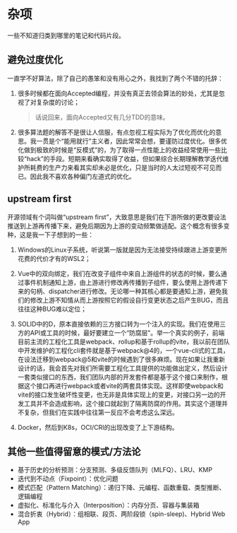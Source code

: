 # 杂项

一些不知道归类到哪里的笔记和代码片段。

## 避免过度优化

一直学不好算法，除了自己的愚笨和没有用心之外，我找到了两个不错的托辞：

1.  很多时候都在面向Accepted编程，并没有真正去领会算法的妙处，尤其是忽视了对复杂度的讨论；

    > 话说回来，面向Accepted又有几分TDD的意味。

2.  很多算法题的解答不是很让人信服，有点忽视工程实际为了优化而优化的意思。我一贯是个“能用就行”主义者，因此常常会想，要谨防过度优化。很多优化做到极致的时候是“反模式”的，为了取得一点性能上的收益经常使用一些比较“hack”的手段。短期来看确实取得了收益，但如果综合长期理解教学迭代维护所耗费的生产力来看其实却未必是优化，只是当时的人太过短视不可见而已。因此我不喜欢各种偏门左道式的优化。

## upstream first

开源领域有个词叫做“upstream first”，大致意思是我们在下游所做的更改要设法推送到上游再传播下来，避免后期因为上游的变动频繁做适配。这个概念有很多变种，这是我一下子想到的一些：

1.  Windows的Linux子系统，听说第一版就是因为无法接受持续跟进上游变更所花费的代价才有的WSL2；

2.  Vue中的双向绑定，我们在改变子组件中来自上游组件的状态的时候，要么通过事件机制通知上游，由上游进行修改再传播到子组件，要么使用上游传递下来的句柄、dispatcher进行修改。无论哪一种其核心都是要通知上游，避免我们的修改上游不知情从而上游按照它的假设自行变更状态之后产生BUG，而且往往这种BUG难以定位；

3.  SOLID中的D，原本直接依赖的三方接口转为一个注入的实现。我们在使用三方的API或工具的时候，最好要建立一个“防腐层”。举一个真实的例子，前端目前主流的工程化工具是webpack、rollup和基于rollup的vite，我以前在团队中开发维护的工程化cli套件就是基于webpack\@4的，一个vue-cli式的工具，在设法迁移到webpack\@5和vite的时候遇到了很多麻烦。现在如果让我重新设计的话，我会首先对我们所需要工程化工具提供的功能做出定义，然后设计一套类似接口的东西，我们团队内部的开发套件都是基于这个接口来制作，根据这个接口再进行webpack或者vite的两套具体实现。这样即使webpack和vite的接口发生破坏性变更，也无非是具体实现上的变更，对接口另一边的开发工具并不会造成影响，这个接口就起到了隔离防腐的作用。其实这个道理并不复杂，但我们在实践中往往第一反应不会考虑这么深远。

4.  Docker，然后到K8s，OCI/CRI的出现改变了上下游结构。

## 其他一些值得留意的模式/方法论

*   基于历史的分析预测：分支预测、多级反馈队列（MLFQ）、LRU、KMP
*   迭代到不动点（Fixpoint）：优化问题
*   模式匹配（Pattern Matching）：递归下降、元编程、函数重载、类型推断、逻辑编程
*   虚拟化、标准化与介入（Interposition）：内存分页、容器与集装箱
*   混合折衷（Hybrid）：组相联、段页、两阶段锁（spin-sleep)、Hybrid Web App
